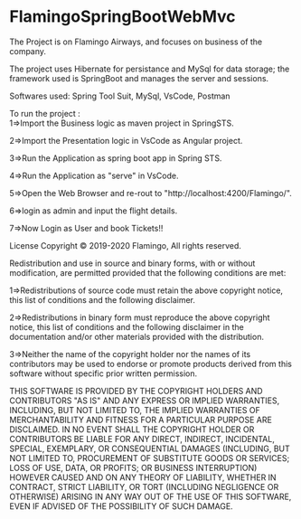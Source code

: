 # FlamingoSpringBootWebMvc

The Project is on Flamingo Airways, and focuses on business of the company.

The project uses Hibernate for persistance and MySql for data storage; the framework used is SpringBoot and manages the server and sessions.

Softwares used: Spring Tool Suit, MySql, VsCode, Postman

To run the project :\
1=>Import the Business logic as maven project in SpringSTS. 

2=>Import the Presentation logic in VsCode as Angular project.

3=>Run the Application as spring boot app in Spring STS.

4=>Run the Application as "serve" in VsCode.

5=>Open the Web Browser and re-rout to "http://localhost:4200/Flamingo/".

6=>login as admin and input the flight details.

7=>Now Login as User and book Tickets!!

License
Copyright © 2019-2020 Flamingo, All rights reserved.

Redistribution and use in source and binary forms, with or without modification, are permitted provided that the following conditions are met:

1=>Redistributions of source code must retain the above copyright notice, this list of conditions and the following disclaimer.

2=>Redistributions in binary form must reproduce the above copyright notice, this list of conditions and the following disclaimer in the documentation and/or other materials provided with the distribution.

3=>Neither the name of the copyright holder nor the names of its contributors may be used to endorse or promote products derived from this software without specific prior written permission.

THIS SOFTWARE IS PROVIDED BY THE COPYRIGHT HOLDERS AND CONTRIBUTORS "AS IS" AND ANY EXPRESS OR IMPLIED WARRANTIES, INCLUDING, BUT NOT LIMITED TO, THE IMPLIED WARRANTIES OF MERCHANTABILITY AND FITNESS FOR A PARTICULAR PURPOSE ARE DISCLAIMED. IN NO EVENT SHALL THE COPYRIGHT HOLDER OR CONTRIBUTORS BE LIABLE FOR ANY DIRECT, INDIRECT, INCIDENTAL, SPECIAL, EXEMPLARY, OR CONSEQUENTIAL DAMAGES (INCLUDING, BUT NOT LIMITED TO, PROCUREMENT OF SUBSTITUTE GOODS OR SERVICES; LOSS OF USE, DATA, OR PROFITS; OR BUSINESS INTERRUPTION) HOWEVER CAUSED AND ON ANY THEORY OF LIABILITY, WHETHER IN CONTRACT, STRICT LIABILITY, OR TORT (INCLUDING NEGLIGENCE OR OTHERWISE) ARISING IN ANY WAY OUT OF THE USE OF THIS SOFTWARE, EVEN IF ADVISED OF THE POSSIBILITY OF SUCH DAMAGE.


